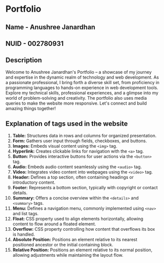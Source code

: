 # Portfolio
## Name - Anushree Janardhan
## NUID - 002780931

## Description
Welcome to Anushree Janardhan's Portfolio – a showcase of my journey and expertise in the dynamic realm of technology and web development. As a passionate professional, I bring forth a diverse skill set, from proficiency in programming languages to hands-on experience in web development tools. Explore my technical skills, professional experiences, and a glimpse into my world of problem-solving and creativity. The portfolio also uses media queries to make the website more responsive. Let's connect and build amazing things together! 

## Explanation of tags used in the website

1. **Table:** Structures data in rows and columns for organized presentation.
2. **Form:** Gathers user input through fields, checkboxes, and buttons.
3. **Images:** Embeds visual content using the `<img>` tag.
4. **Hyperlink:** Creates clickable links for navigation with the `<a>` tag.
5. **Button:** Provides interactive buttons for user actions via the `<button>` tag.
6. **Audio:** Embeds audio content seamlessly using the `<audio>` tag.
7. **Video:** Integrates video content into webpages using the `<video>` tag.
8. **Header:** Defines a top section, often containing headings or introductory content.
9. **Footer:** Represents a bottom section, typically with copyright or contact details.
10. **Summary:** Offers a concise overview within the `<details>` and `<summary>` tags.
11. **Menu:** Defines a navigation menu, commonly implemented using `<nav>` and list tags.
12. **Float:** CSS property used to align elements horizontally, allowing content to flow around a floated element.
13. **Overflow:** CSS property controlling how content that overflows its box is handled.
14. **Absolute Position:** Positions an element relative to its nearest positioned ancestor or the initial containing block.
15. **Relative Position:** Positions an element relative to its normal position, allowing adjustments while maintaining the layout flow.
